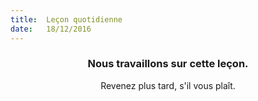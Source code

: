 ```yaml
---
title:  Leçon quotidienne
date:   18/12/2016
---
```


### <center>Nous travaillons sur cette leçon.</center>
<center>Revenez plus tard, s'il vous plaît.</center>